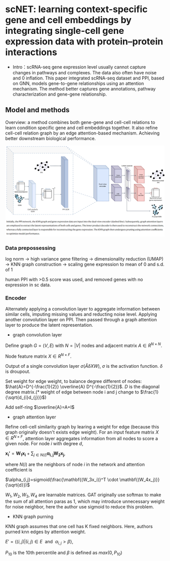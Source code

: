 # scNET:  learning context-specific gene and cell embeddings by integrating single-cell gene expression data with protein–protein interactions

- Intro：scRNA-seq gene expression level usually cannot capture changes in pathways and complexes. The data also often have noise and 0 inflation. This paper integrated scRNA-seq dataset and PPI, based on GNN, models gene-to-gene relationships using an attention mechanism. The method better captures gene annotations, pathway characterization and gene-gene relationship.

## Model and methods

Overview: a method combines both gene-gene and cell-cell relations to learn condition specific gene and cell embeddings together. It also refine cell-cell relation graph by an edge attention-based mechanism. Achieving better downstream biological performance.

![workflow](./imgs/workflow.png)

### Data prepossessing

log norm -> high variance gene filtering -> dimensionality reduction (UMAP) -> KNN graph construction -> scaling gene expression to mean of 0 and s.d. of 1

human PPI with >0.5 score was used, and removed genes with no expression in sc data.

### Encoder

Alternately applying a convolution layer to aggregate information between similar cells, imputing missing values and reducting noise level. Applying another convolution layer on PPI. Then passed through a graph attention layer to produce the latent representation.

- graph convolution layer

Define graph $G=(V,E)$ with $N=|V|$ nodes and adjacent matrix $A \in R^{N \times N}$.

Node feature matrix $X \in R^{N \times F}$.

Output of a single convolution layer $\sigma (\hat{A}\delta{X}W)$, $\sigma$ is the activation function. $\delta$ is droupout.

Set weight for edge weight, to balance degree different of nodes: $\hat{A}=D^{-\frac{1}{2}} \overline{A} D^{-\frac{1}{2}}$. $D$ is the diagonal degree matrix.(* weight of edge between node i and j change to $\frac{1}{\sqrt{d_{i}d_{j}}}$)

Add self-ring $\overline{A}=A+I$

- graph attention layer

Refine cell-cell similarity graph by learing a weight for edge (because this graph originally doesn't exists edge weight).
For an input feature matrix $X \in R^{N \times F}$, attention layer aggregates information from all nodes to score a given node. For node $i$ with degree $d$, 

$\mathbf{x_{i}'}=\mathbf{W_{1}x_i} + \sum_{j \in{N(i)}} \mathbf{\alpha_{i,j}W_2x_j}$,

where $N(i)$ are the neighbors of node $i$ in the network and attention coefficient is

$\alpha_{i,j}=sigmoid(\frac{\mathbf{(W_3x_i)}^T \cdot \mathbf{(W_4x_j)}}{\sqrt{d}})$

$W_1,W_2,W_3,W_4$ are learnable matrices. GAT originally use softmax to make the sum of all attention paras as 1, which may introduce unnecessary weight for noise neighbor, here the author use sigmoid to reduce this problem.

- KNN graph purning

KNN graph assumes that one cell has K fixed neighbors. Here, authors purned knn edges by attention weight.

$E'=\{(i,j) | (i,j) \in E \enspace \text{and} \enspace \alpha_{i,j} > \beta\}$,

$P_{10}$ is the 10th percentile and $\beta$ is defined as $max(0,P_{10})$

